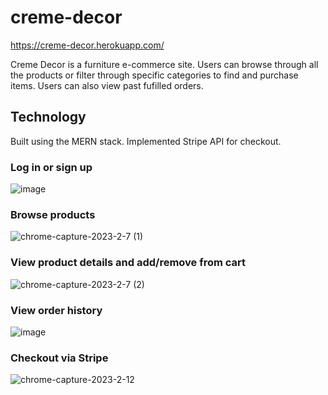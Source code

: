 # creme-decor

https://creme-decor.herokuapp.com/

Creme Decor is a furniture e-commerce site. Users can browse through all the products or filter through specific categories to find and purchase items. Users can also view past fufilled orders.  

## Technology 
Built using the MERN stack. Implemented Stripe API for checkout.  

### Log in or sign up  
![image](https://user-images.githubusercontent.com/111620893/223561332-2a9986b2-128a-40bf-9274-08779097afa2.png)  

### Browse products  
![chrome-capture-2023-2-7 (1)](https://user-images.githubusercontent.com/111620893/223562204-e5af5115-09d4-4478-8ff9-1d26edd2c129.gif)  

### View product details and add/remove from cart  
![chrome-capture-2023-2-7 (2)](https://user-images.githubusercontent.com/111620893/223562916-495c1e56-9434-43c6-8b4e-f4e931b8886c.gif)

### View order history 
![image](https://user-images.githubusercontent.com/111620893/223562799-ee349cd5-415f-46e9-84c8-613d2519abae.png)

### Checkout via Stripe  
![chrome-capture-2023-2-12](https://user-images.githubusercontent.com/111620893/224569823-0f261e6f-8f9c-41b2-a4f6-934683bc7ffb.gif)  
